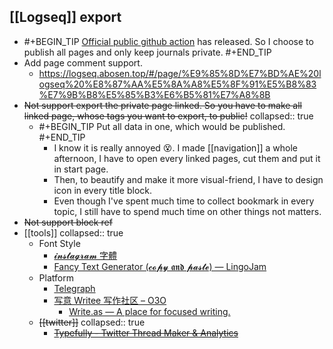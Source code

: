 ## [[Logseq]] export
  - #+BEGIN_TIP
    [Official public github action](https://github.com/logseq/publish-spa) has released. So I choose to publish all pages and only keep journals private.
    #+END_TIP
  - Add page comment support.
    - https://logseq.abosen.top/#/page/%E9%85%8D%E7%BD%AE%20logseq%20%E8%87%AA%E5%8A%A8%E5%8F%91%E5%B8%83%E7%9B%B8%E5%85%B3%E6%B5%81%E7%A8%8B
  - ~~Not support export the private page linked. So you have to make all linked page, whose tags you want to export, to public!~~
    collapsed:: true
    - #+BEGIN_TIP
      Put all data in one, which would be published.
      #+END_TIP
      - I know it is really annoyed 😵. I made [[navigation]] a whole afternoon, I have to open every linked pages, cut them and put it in start page.
      - Then, to beautify and make it more visual-friend, I have to design icon in every title block.
      - Even though I've spent much time to collect bookmark in every topic, I still have to spend much time on other things not matters.
  - ~~Not support block ref~~
- [[tools]]
  collapsed:: true
  - Font Style
    - [𝓲𝓷𝓼𝓽𝓪𝓰𝓻𝓪𝓶 字體](https://tw.piliapp.com/instagram/fonts/)
    - [Fancy Text Generator (𝓬𝓸𝓹𝔂 𝖆𝖓𝖉 𝓹𝓪𝓼𝓽𝓮) ― LingoJam](https://lingojam.com/FancyTextGenerator)
  - Platform
    - [Telegraph](https://telegra.ph/)
    - [写意 Writee 写作社区 – O3O](https://o3o.foundation/project/writee/)
      - [Write.as — A place for focused writing.](https://write.as/)
  - ~~[[twitter]]~~
    collapsed:: true
    - ~~[Typefully - Twitter Thread Maker & Analytics](https://typefully.com/write)~~